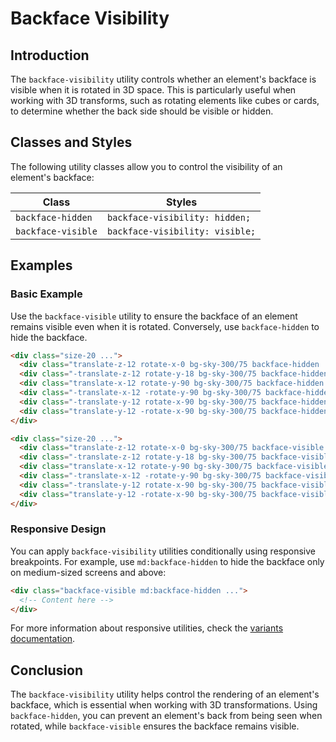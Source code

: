 # Backface Visibility

## Introduction
The `backface-visibility` utility controls whether an element's backface is visible when it is rotated in 3D space. This is particularly useful when working with 3D transforms, such as rotating elements like cubes or cards, to determine whether the back side should be visible or hidden.

## Classes and Styles
The following utility classes allow you to control the visibility of an element's backface:

| Class              | Styles                           |
|-------------------|--------------------------------|
| `backface-hidden` | `backface-visibility: hidden;` |
| `backface-visible` | `backface-visibility: visible;` |

## Examples

### Basic Example
Use the `backface-visible` utility to ensure the backface of an element remains visible even when it is rotated. Conversely, use `backface-hidden` to hide the backface.

```html
<div class="size-20 ...">
  <div class="translate-z-12 rotate-x-0 bg-sky-300/75 backface-hidden ...">1</div>
  <div class="-translate-z-12 rotate-y-18 bg-sky-300/75 backface-hidden ...">2</div>
  <div class="translate-x-12 rotate-y-90 bg-sky-300/75 backface-hidden ...">3</div>
  <div class="-translate-x-12 -rotate-y-90 bg-sky-300/75 backface-hidden ...">4</div>
  <div class="-translate-y-12 rotate-x-90 bg-sky-300/75 backface-hidden ...">5</div>
  <div class="translate-y-12 -rotate-x-90 bg-sky-300/75 backface-hidden ...">6</div>
</div>

<div class="size-20 ...">
  <div class="translate-z-12 rotate-x-0 bg-sky-300/75 backface-visible ...">1</div>
  <div class="-translate-z-12 rotate-y-18 bg-sky-300/75 backface-visible ...">2</div>
  <div class="translate-x-12 rotate-y-90 bg-sky-300/75 backface-visible ...">3</div>
  <div class="-translate-x-12 -rotate-y-90 bg-sky-300/75 backface-visible ...">4</div>
  <div class="-translate-y-12 rotate-x-90 bg-sky-300/75 backface-visible ...">5</div>
  <div class="translate-y-12 -rotate-x-90 bg-sky-300/75 backface-visible ...">6</div>
</div>
```

### Responsive Design
You can apply `backface-visibility` utilities conditionally using responsive breakpoints. For example, use `md:backface-hidden` to hide the backface only on medium-sized screens and above:

```html
<div class="backface-visible md:backface-hidden ...">
  <!-- Content here -->
</div>
```

For more information about responsive utilities, check the [variants documentation](https://tailwindcss.com/docs/responsive-design).

## Conclusion
The `backface-visibility` utility helps control the rendering of an element's backface, which is essential when working with 3D transformations. Using `backface-hidden`, you can prevent an element's back from being seen when rotated, while `backface-visible` ensures the backface remains visible.

